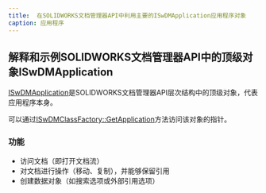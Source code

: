 ```yaml
---
title:  在SOLIDWORKS文档管理器API中利用主要的ISwDMApplication应用程序对象
caption: 应用程序
---
```

 解释和示例SOLIDWORKS文档管理器API中的顶级对象ISwDMApplication
---

[ISwDMApplication](https://help.solidworks.com/2017/english/api/swdocmgrapi/solidworks.interop.swdocumentmgr~solidworks.interop.swdocumentmgr.iswdmapplication.html)是SOLIDWORKS文档管理器API层次结构中的顶级对象，代表应用程序本身。

可以通过[ISwDMClassFactory::GetApplication](https://help.solidworks.com/2017/english/api/swdocmgrapi/SOLIDWORKS.Interop.swdocumentmgr~SOLIDWORKS.Interop.swdocumentmgr.ISwDMClassFactory~GetApplication.html)方法访问该对象的指针。

### 功能

* 访问文档（即打开文档流）
* 对文档进行操作（移动、复制），并能够保留引用
* 创建数据对象（如搜索选项或外部引用选项）